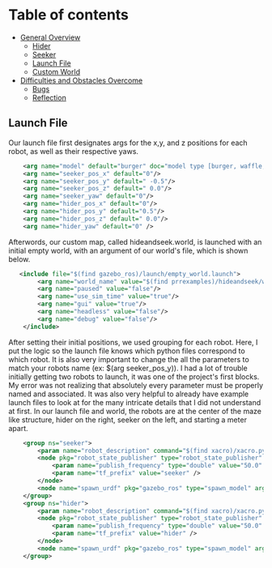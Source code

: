 # Table of contents

* [General Overview](overview.md)
  * [Hider](hider.md)
  * [Seeker](seeker.md)
  * [Launch File](launch.md)
  * [Custom World](world.md)
* [Difficulties and Obstacles Overcome](obstacles.md)
  * [Bugs](bugs.md)
  * [Reflection](reflection.md)


## Launch File

Our launch file first designates args for the x,y, and z positions for each robot, as well as their respective yaws. 

``` xml
    <arg name="model" default="burger" doc="model type [burger, waffle, waffle_pi]"/>
    <arg name="seeker_pos_x" default="0"/>
    <arg name="seeker_pos_y" default=" -0.5"/>
    <arg name="seeker_pos_z" default=" 0.0"/>
    <arg name="seeker_yaw" default="0"/>
    <arg name="hider_pos_x" default="0"/>
    <arg name="hider_pos_y" default="0.5"/>
    <arg name="hider_pos_z" default=" 0.0"/>
    <arg name="hider_yaw" default="0" />
```

Afterwords, our custom map, called hideandseek.world, is launched with an initial empty world, with an argument of our world's file, which is shown below.

``` xml 
   <include file="$(find gazebo_ros)/launch/empty_world.launch">
        <arg name="world_name" value="$(find prrexamples)/hideandseek/world/hideandseek.world"/>
        <arg name="paused" value="false"/>
        <arg name="use_sim_time" value="true"/>
        <arg name="gui" value="true"/>
        <arg name="headless" value="false"/>
        <arg name="debug" value="false"/>
    </include>
```

After setting their initial positions, we used grouping for each robot. Here, I put the logic so the launch file knows which python files correspond to which robot. It is also very important to change the all the parameters to match your robots name (ex: $(arg seeker_pos_y)). I had a lot of trouble initially getting two robots to launch, it was one of the project's first blocks. My error was not realizing that absolutely every parameter must be properly named and associated. It was also very helpful to already have example launch files to look at for the many intricate details that I did not understand at first. In our launch file and world, the robots are at the center of the maze like structure, hider on the right, seeker on the left, and starting a meter apart.

``` xml
    <group ns="seeker">
        <param name="robot_description" command="$(find xacro)/xacro.py $(find turtlebot3_description)/urdf/turtlebot3_$(arg model).urdf.xacro" />
        <node pkg="robot_state_publisher" type="robot_state_publisher" name="robot_state_publisher" output="screen">
            <param name="publish_frequency" type="double" value="50.0" />
            <param name="tf_prefix" value="seeker" />
        </node>
        <node name="spawn_urdf" pkg="gazebo_ros" type="spawn_model" args="-urdf -model seeker -x $(arg seeker_pos_x) -y $(arg seeker_pos_y) -z $(arg seeker_pos_z)          -Y $(arg seeker_yaw) -param robot_description" />
    </group>
    <group ns="hider">
        <param name="robot_description" command="$(find xacro)/xacro.py $(find turtlebot3_description)/urdf/turtlebot3_$(arg model).urdf.xacro" />
        <node pkg="robot_state_publisher" type="robot_state_publisher" name="robot_state_publisher" output="screen">
            <param name="publish_frequency" type="double" value="50.0" />
            <param name="tf_prefix" value="hider" />
        </node>
        <node name="spawn_urdf" pkg="gazebo_ros" type="spawn_model" args="-urdf -model hider -x $(arg hider_pos_x) -y $(arg hider_pos_y) -z $(arg hider_pos_z) -Y               $(arg hider_yaw) -param robot_description" />
    </group>
```
